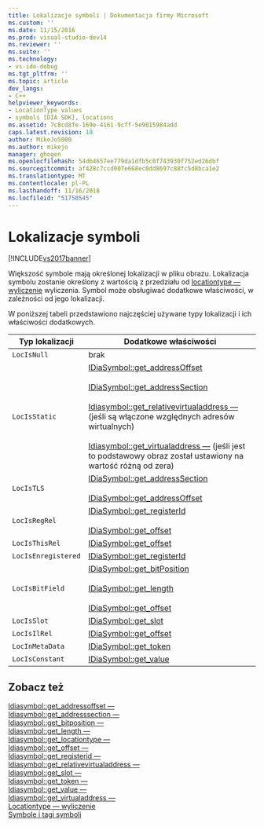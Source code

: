 ```yaml
---
title: Lokalizacje symboli | Dokumentacja firmy Microsoft
ms.custom: ''
ms.date: 11/15/2016
ms.prod: visual-studio-dev14
ms.reviewer: ''
ms.suite: ''
ms.technology:
- vs-ide-debug
ms.tgt_pltfrm: ''
ms.topic: article
dev_langs:
- C++
helpviewer_keywords:
- LocationType values
- symbols [DIA SDK], locations
ms.assetid: 7c8cd8fe-169e-4161-9cff-5e9015984add
caps.latest.revision: 10
author: MikeJo5000
ms.author: mikejo
manager: ghogen
ms.openlocfilehash: 54db4657ee779da1dfb5c0f743930f752ed26dbf
ms.sourcegitcommit: af428c7ccd007e668ec0dd8697c88fc5d8bca1e2
ms.translationtype: MT
ms.contentlocale: pl-PL
ms.lasthandoff: 11/16/2018
ms.locfileid: "51750545"
---
```

# <a name="symbol-locations"></a>Lokalizacje symboli
[!INCLUDE[vs2017banner](../../includes/vs2017banner.md)]

Większość symbole mają określonej lokalizacji w pliku obrazu. Lokalizacja symbolu zostanie określony z wartością z przedziału od [locationtype — wyliczenie](../../debugger/debug-interface-access/locationtype.md) wyliczenia. Symbol może obsługiwać dodatkowe właściwości, w zależności od jego lokalizacji.  
  
 W poniższej tabeli przedstawiono najczęściej używane typy lokalizacji i ich właściwości dodatkowych.  
  
|Typ lokalizacji|Dodatkowe właściwości|  
|-------------------|---------------------------|  
|`LocIsNull`|brak|  
|`LocIsStatic`|[IDiaSymbol::get_addressOffset](../../debugger/debug-interface-access/idiasymbol-get-addressoffset.md)<br /><br /> [IDiaSymbol::get_addressSection](../../debugger/debug-interface-access/idiasymbol-get-addresssection.md)<br /><br /> [Idiasymbol::get_relativevirtualaddress —](../../debugger/debug-interface-access/idiasymbol-get-relativevirtualaddress.md) (jeśli są włączone względnych adresów wirtualnych)<br /><br /> [Idiasymbol::get_virtualaddress —](../../debugger/debug-interface-access/idiasymbol-get-virtualaddress.md) (jeśli jest to podstawowy obraz został ustawiony na wartość różną od zera)|  
|`LocIsTLS`|[IDiaSymbol::get_addressSection](../../debugger/debug-interface-access/idiasymbol-get-addresssection.md)<br /><br /> [IDiaSymbol::get_addressOffset](../../debugger/debug-interface-access/idiasymbol-get-addressoffset.md)|  
|`LocIsRegRel`|[IDiaSymbol::get_registerId](../../debugger/debug-interface-access/idiasymbol-get-registerid.md)<br /><br /> [IDiaSymbol::get_offset](../../debugger/debug-interface-access/idiasymbol-get-offset.md)|  
|`LocIsThisRel`|[IDiaSymbol::get_offset](../../debugger/debug-interface-access/idiasymbol-get-offset.md)|  
|`LocIsEnregistered`|[IDiaSymbol::get_registerId](../../debugger/debug-interface-access/idiasymbol-get-registerid.md)|  
|`LocIsBitField`|[IDiaSymbol::get_bitPosition](../../debugger/debug-interface-access/idiasymbol-get-bitposition.md)<br /><br /> [IDiaSymbol::get_length](../../debugger/debug-interface-access/idiasymbol-get-length.md)<br /><br /> [IDiaSymbol::get_offset](../../debugger/debug-interface-access/idiasymbol-get-offset.md)|  
|`LocIsSlot`|[IDiaSymbol::get_slot](../../debugger/debug-interface-access/idiasymbol-get-slot.md)|  
|`LocIsIlRel`|[IDiaSymbol::get_offset](../../debugger/debug-interface-access/idiasymbol-get-offset.md)|  
|`LocInMetaData`|[IDiaSymbol::get_token](../../debugger/debug-interface-access/idiasymbol-get-token.md)|  
|`LocIsConstant`|[IDiaSymbol::get_value](../../debugger/debug-interface-access/idiasymbol-get-value.md)|  
  
## <a name="see-also"></a>Zobacz też  
 [Idiasymbol::get_addressoffset —](../../debugger/debug-interface-access/idiasymbol-get-addressoffset.md)   
 [Idiasymbol::get_addresssection —](../../debugger/debug-interface-access/idiasymbol-get-addresssection.md)   
 [Idiasymbol::get_bitposition —](../../debugger/debug-interface-access/idiasymbol-get-bitposition.md)   
 [Idiasymbol::get_length —](../../debugger/debug-interface-access/idiasymbol-get-length.md)   
 [Idiasymbol::get_locationtype —](../../debugger/debug-interface-access/idiasymbol-get-locationtype.md)   
 [Idiasymbol::get_offset —](../../debugger/debug-interface-access/idiasymbol-get-offset.md)   
 [Idiasymbol::get_registerid —](../../debugger/debug-interface-access/idiasymbol-get-registerid.md)   
 [Idiasymbol::get_relativevirtualaddress —](../../debugger/debug-interface-access/idiasymbol-get-relativevirtualaddress.md)   
 [Idiasymbol::get_slot —](../../debugger/debug-interface-access/idiasymbol-get-slot.md)   
 [Idiasymbol::get_token —](../../debugger/debug-interface-access/idiasymbol-get-token.md)   
 [Idiasymbol::get_value —](../../debugger/debug-interface-access/idiasymbol-get-value.md)   
 [Idiasymbol::get_virtualaddress —](../../debugger/debug-interface-access/idiasymbol-get-virtualaddress.md)   
 [Locationtype — wyliczenie](../../debugger/debug-interface-access/locationtype.md)   
 [Symbole i tagi symboli](../../debugger/debug-interface-access/symbols-and-symbol-tags.md)



